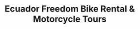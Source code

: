 ---
title: "Ecuador Freedom Bike Rental & Motorcycle Tours"
url: /quito/ecuador-freedom-bike-rental-und-motorcycle-tours/
shop: Mieten
---